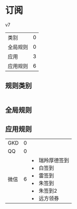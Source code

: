# 订阅

v7

|||
| - |:-:|
|类别|0|
|全局规则|0|
|应用|3|
|应用规则|6|

## 规则类别

|||
| - |:-:|


## 全局规则



## 应用规则

||||
| - |:-:|-|
|GKD|0||
|QQ|0||
|微信|6|<li>瑞羚厚德签到<li>白签到<li>雷签到<li>朱签到<li>朱签到2<li>远方领券|

